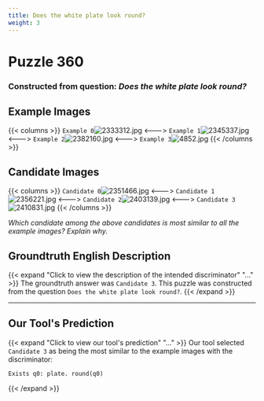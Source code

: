 ```yaml
---
title: Does the white plate look round?
weight: 3
---
```


# Puzzle 360
### Constructed from question: _Does the white plate look round?_


## Example Images
{{< columns >}}
`Example 0`![2333312.jpg](/gqa_images/2333312.jpg)
<--->
`Example 1`![2345337.jpg](/gqa_images/2345337.jpg)
<--->
`Example 2`![2382160.jpg](/gqa_images/2382160.jpg)
<--->
`Example 3`![4852.jpg](/gqa_images/4852.jpg)
{{< /columns >}}

## Candidate Images
{{< columns >}}
`Candidate 0`![2351466.jpg](/gqa_images/2351466.jpg)
<--->
`Candidate 1`![2356221.jpg](/gqa_images/2356221.jpg)
<--->
`Candidate 2`![2403139.jpg](/gqa_images/2403139.jpg)
<--->
`Candidate 3`![2410831.jpg](/gqa_images/2410831.jpg)
{{< /columns >}}

*Which candidate among the above candidates is most similar to all the example images? Explain why.*

## Groundtruth English Description

{{< expand "Click to view the description of the intended discriminator" "..." >}}
The groundtruth answer was `Candidate 3`. This puzzle was constructed from the question `Does the white plate look round?`.
{{< /expand >}}

---

## Our Tool's Prediction

{{< expand "Click to view our tool's prediction" "..." >}}
Our tool selected `Candidate 3` as being the most similar to the example images with the discriminator:
```plaintext
Exists q0: plate. round(q0)
```
{{< /expand >}}
